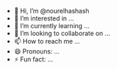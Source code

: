 - 👋 Hi, I’m @nourelhashash
- 👀 I’m interested in ...
- 🌱 I’m currently learning ...
- 💞️ I’m looking to collaborate on ...
- 📫 How to reach me ...
- 😄 Pronouns: ...
- ⚡ Fun fact: ...

<!---
nourelhashash/nourelhashash is a ✨ special ✨ repository because its `README.md` (this file) appears on your GitHub profile.
You can click the Preview link to take a look at your changes.
--->
